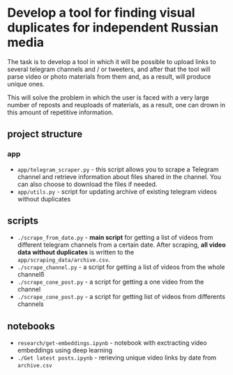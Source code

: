 # Develop a tool for finding visual duplicates for independent Russian media

The task is to develop a tool in which it will be possible to upload links to several telegram channels and / or tweeters, and after that the tool will parse video or photo materials from them and, as a result, will produce unique ones.

This will solve the problem in which the user is faced with a very large number of reposts and reuploads of materials, as a result, one can drown in this amount of repetitive information.

## project structure
### app
- `app/telegram_scraper.py` - this script allows you to scrape a Telegram channel and retrieve information about files shared in the channel. You can also choose to download the files if needed.
- `app/utils.py` - script for updating archive of existing telegram videos without duplicates

## scripts
- `./scrape_from_date.py` - **main script** for getting a list of videos from different telegram channels from a certain date. After scraping, **all video data without duplicates** is written to the `app/scraping_data/archive.csv`.
- `./scrape_channel.py` - a script for getting a list of videos from the whole channelß
- `./scrape_cone_post.py` - a script for getting a one video from the channel
- `./scrape_cone_post.py` - a script for getting list of videos from differents channels

## notebooks
- `research/get-embeddings.ipynb` - notebook with exctracting video embeddings using deep learning
- `./Get latest posts.ipynb` - rerieving unique video links by date from `archive.csv`

